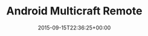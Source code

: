 ---
title: Android Multicraft Remote
type: post
date: 2015-09-15T22:36:25+00:00
comments: false
draft: true
categories:
  - Projects
tags:
  - luis-portfolio
  - robert-portfolio
  - andrew-portfolio
  - android
  - java
  - minecraft
  - multicraft

---
